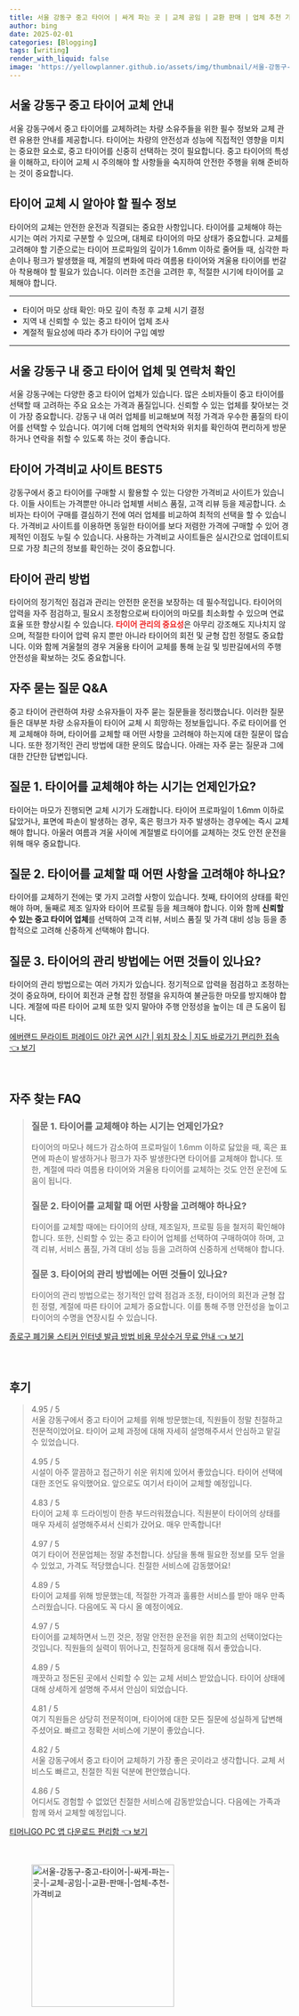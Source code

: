 ```yaml
---
title: 서울 강동구 중고 타이어 | 싸게 파는 곳 | 교체 공임 | 교환 판매 | 업체 추천 가격비교
author: bing
date: 2025-02-01
categories: [Blogging]
tags: [writing]
render_with_liquid: false
image: 'https://yellowplanner.github.io/assets/img/thumbnail/서울-강동구-중고-타이어-|-싸게-파는-곳-|-교체-공임-|-교환-판매-|-업체-추천-가격비교.webp'
---
```



<h2 id='중고 타이어 교체 안내'>서울 강동구 중고 타이어 교체 안내</h2>

<p>서울 강동구에서 중고 타이어를 교체하려는 차량 소유주들을 위한 필수 정보와 교체 관련 유용한 안내를 제공합니다. 타이어는 차량의 안전성과 성능에 직접적인 영향을 미치는 중요한 요소로, 중고 타이어를 신중히 선택하는 것이 필요합니다. 중고 타이어의 특성을 이해하고, 타이어 교체 시 주의해야 할 사항들을 숙지하여 안전한 주행을 위해 준비하는 것이 중요합니다.</p>

<h2 id='중고 타이어 업체 정보'>타이어 교체 시 알아야 할 필수 정보</h2>

<p>타이어의 교체는 안전한 운전과 직결되는 중요한 사항입니다. 타이어를 교체해야 하는 시기는 여러 가지로 구분할 수 있으며, 대체로 타이어의 마모 상태가 중요합니다. 교체를 고려해야 할 기준으로는 타이어 프로파일의 깊이가 1.6mm 이하로 줄어들 때, 심각한 파손이나 펑크가 발생했을 때, 계절의 변화에 따라 여름용 타이어와 겨울용 타이어를 번갈아 착용해야 할 필요가 있습니다. 이러한 조건을 고려한 후, 적절한 시기에 타이어를 교체해야 합니다.</p>

<hr />

<ul>
    <li>타이어 마모 상태 확인: 마모 깊이 측정 후 교체 시기 결정</li>
    <li>지역 내 신뢰할 수 있는 중고 타이어 업체 조사</li>
    <li>계절적 필요성에 따라 추가 타이어 구입 예방</li>
</ul>

<hr />

<h2 id='서울 강동구 타이어 업체 연락처'>서울 강동구 내 중고 타이어 업체 및 연락처 확인</h2>

<p>서울 강동구에는 다양한 중고 타이어 업체가 있습니다. 많은 소비자들이 중고 타이어를 선택할 때 고려하는 주요 요소는 가격과 품질입니다. 신뢰할 수 있는 업체를 찾아보는 것이 가장 중요합니다. 강동구 내 여러 업체를 비교해보며 적정 가격과 우수한 품질의 타이어를 선택할 수 있습니다. 여기에 더해 업체의 연락처와 위치를 확인하여 편리하게 방문하거나 연락을 취할 수 있도록 하는 것이 좋습니다.</p>

<h2 id='타이어 가격비교 사이트 추천'>타이어 가격비교 사이트 BEST5</h2>

<p>강동구에서 중고 타이어를 구매할 시 활용할 수 있는 다양한 가격비교 사이트가 있습니다. 이들 사이트는 가격뿐만 아니라 업체별 서비스 품질, 고객 리뷰 등을 제공합니다. 소비자는 타이어 구매를 결심하기 전에 여러 업체를 비교하여 최적의 선택을 할 수 있습니다. 가격비교 사이트를 이용하면 동일한 타이어를 보다 저렴한 가격에 구매할 수 있어 경제적인 이점도 누릴 수 있습니다. 사용하는 가격비교 사이트들은 실시간으로 업데이트되므로 가장 최근의 정보를 확인하는 것이 중요합니다.</p>

<h2 id='타이어 관리 방법 알아보기'>타이어 관리 방법</h2>

<p>타이어의 정기적인 점검과 관리는 안전한 운전을 보장하는 데 필수적입니다. 타이어의 압력을 자주 점검하고, 필요시 조정함으로써 타이어의 마모를 최소화할 수 있으며 연료 효율 또한 향상시킬 수 있습니다. <b><span style="color: #ee2323;">타이어 관리의 중요성</span></b>은 아무리 강조해도 지나치지 않으며, 적절한 타이어 압력 유지 뿐만 아니라 타이어의 회전 및 균형 잡힌 정렬도 중요합니다. 이와 함께 겨울철의 경우 겨울용 타이어 교체를 통해 눈길 및 빙판길에서의 주행 안전성을 확보하는 것도 중요합니다.</p>

<h2 id='자주 묻는 질문'>자주 묻는 질문 Q&A</h2>

<p>중고 타이어 관련하여 차량 소유자들이 자주 묻는 질문들을 정리했습니다. 이러한 질문들은 대부분 차량 소유자들이 타이어 교체 시 희망하는 정보들입니다. 주로 타이어를 언제 교체해야 하며, 타이어를 교체할 때 어떤 사항을 고려해야 하는지에 대한 질문이 많습니다. 또한 정기적인 관리 방법에 대한 문의도 많습니다. 아래는 자주 묻는 질문과 그에 대한 간단한 답변입니다.</p>

<h2 id='타이어 교체 시기'>질문 1. 타이어를 교체해야 하는 시기는 언제인가요?</h2>

<p>타이어는 마모가 진행되면 교체 시기가 도래합니다. 타이어 프로파일이 1.6mm 이하로 닳았거나, 표면에 파손이 발생하는 경우, 혹은 펑크가 자주 발생하는 경우에는 즉시 교체해야 합니다. 아울러 여름과 겨울 사이에 계절별로 타이어를 교체하는 것도 안전 운전을 위해 매우 중요합니다.</p>

<h2 id='타이어 교체 시 고려 사항'>질문 2. 타이어를 교체할 때 어떤 사항을 고려해야 하나요?</h2>

<p>타이어를 교체하기 전에는 몇 가지 고려할 사항이 있습니다. 첫째, 타이어의 상태를 확인해야 하며, 둘째로 제조 일자와 타이어 프로필 등을 체크해야 합니다. 이와 함께 <b>신뢰할 수 있는 중고 타이어 업체</b>를 선택하여 고객 리뷰, 서비스 품질 및 가격 대비 성능 등을 종합적으로 고려해 신중하게 선택해야 합니다.</p>

<h2 id='타이어 관리 방법 질문'>질문 3. 타이어의 관리 방법에는 어떤 것들이 있나요?</h2>

<p>타이어의 관리 방법으로는 여러 가지가 있습니다. 정기적으로 압력을 점검하고 조정하는 것이 중요하며, 타이어 회전과 균형 잡힌 정렬을 유지하여 불균등한 마모를 방지해야 합니다. 계절에 따른 타이어 교체 또한 잊지 말아야 주행 안정성을 높이는 데 큰 도움이 됩니다.</p>


<p><a class="click-button" title="에버랜드 문라이트 퍼레이드 야간 공연 시간 | 위치 장소 | 지도 바로가기 편리한 접속" href="https://yellowplanner.github.io/posts/%EC%97%90%EB%B2%84%EB%9E%9C%EB%93%9C-%EB%AC%B8%EB%9D%BC%EC%9D%B4%ED%8A%B8-%ED%8D%BC%EB%A0%88%EC%9D%B4%EB%93%9C-%EC%95%BC%EA%B0%84-%EA%B3%B5%EC%97%B0-%EC%8B%9C%EA%B0%84-%EC%9C%84%EC%B9%98-%EC%9E%A5%EC%86%8C-%EC%A7%80%EB%8F%84-%EB%B0%94%EB%A1%9C%EA%B0%80%EA%B8%B0-%ED%8E%B8%EB%A6%AC%ED%95%9C-%EC%A0%91%EC%86%8D/" rel="dofollow">에버랜드 문라이트 퍼레이드 야간 공연 시간 | 위치 장소 | 지도 바로가기 편리한 접속 👈 보기</a></p><br>
<h2 id='자주_찾는_FAQ'>자주 찾는 FAQ</h2>
<div itemscope="" itemtype="https://schema.org/FAQPage"> 
<blockquote> 
<div itemscope="" itemprop="mainEntity" itemtype="https://schema.org/Question"> 
<h3 itemprop="name">질문 1. 타이어를 교체해야 하는 시기는 언제인가요?</h3> 
<div itemscope="" itemprop="acceptedAnswer" itemtype="https://schema.org/Answer"> 
<span itemprop="text"> 
<p>타이어의 마모나 헤드가 감소하여 프로파일이 1.6mm 이하로 닳았을 때, 혹은 표면에 파손이 발생하거나 펑크가 자주 발생한다면 타이어를 교체해야 합니다. 또한, 계절에 따라 여름용 타이어와 겨울용 타이어를 교체하는 것도 안전 운전에 도움이 됩니다.</p> 
</span> 
</div> 
</div> 

<div itemscope="" itemprop="mainEntity" itemtype="https://schema.org/Question"> 
<h3 itemprop="name">질문 2. 타이어를 교체할 때 어떤 사항을 고려해야 하나요?</h3> 
<div itemscope="" itemprop="acceptedAnswer" itemtype="https://schema.org/Answer"> 
<span itemprop="text"> 
<p>타이어를 교체할 때에는 타이어의 상태, 제조일자, 프로필 등을 철저히 확인해야 합니다. 또한, 신뢰할 수 있는 중고 타이어 업체를 선택하여 구매하여야 하며, 고객 리뷰, 서비스 품질, 가격 대비 성능 등을 고려하여 신중하게 선택해야 합니다.</p> 
</span> 
</div> 
</div> 

<div itemscope="" itemprop="mainEntity" itemtype="https://schema.org/Question"> 
<h3 itemprop="name">질문 3. 타이어의 관리 방법에는 어떤 것들이 있나요?</h3> 
<div itemscope="" itemprop="acceptedAnswer" itemtype="https://schema.org/Answer"> 
<span itemprop="text"> 
<p>타이어의 관리 방법으로는 정기적인 압력 점검과 조정, 타이어의 회전과 균형 잡힌 정렬, 계절에 따른 타이어 교체가 중요합니다. 이를 통해 주행 안전성을 높이고 타이어의 수명을 연장시킬 수 있습니다.</p> 
</span> 
</div> 
</div> 
</blockquote> 
</div>
<p><a class="click-button" title="종로구 폐기물 스티커 인터넷 발급 방법 비용 무상수거 무료 안내" href="https://yellowplanner.github.io/posts/%EC%A2%85%EB%A1%9C%EA%B5%AC-%ED%8F%90%EA%B8%B0%EB%AC%BC-%EC%8A%A4%ED%8B%B0%EC%BB%A4-%EC%9D%B8%ED%84%B0%EB%84%B7-%EB%B0%9C%EA%B8%89-%EB%B0%A9%EB%B2%95-%EB%B9%84%EC%9A%A9-%EB%AC%B4%EC%83%81%EC%88%98%EA%B1%B0-%EB%AC%B4%EB%A3%8C-%EC%95%88%EB%82%B4/" rel="dofollow">종로구 폐기물 스티커 인터넷 발급 방법 비용 무상수거 무료 안내 👈 보기</a></p><br>
<h2 id='후기'>후기</h2>
<div itemscope itemtype="https://schema.org/Product">
  <blockquote>
  <div itemprop="review" itemscope itemtype="https://schema.org/Review">
      <div itemprop="reviewRating" itemscope itemtype="https://schema.org/Rating"> <span itemprop="ratingValue">4.95</span> / <span itemprop="bestRating">5</span> </div>
      <span itemprop="reviewBody">서울 강동구에서 중고 타이어 교체를 위해 방문했는데, 직원들이 정말 친절하고 전문적이었어요. 타이어 교체 과정에 대해 자세히 설명해주셔서 안심하고 맡길 수 있었습니다.</span>
  </div>
  <br>
  <div itemprop="review" itemscope itemtype="https://schema.org/Review">
      <div itemprop="reviewRating" itemscope itemtype="https://schema.org/Rating"> <span itemprop="ratingValue">4.95</span> / <span itemprop="bestRating">5</span> </div>
      <span itemprop="reviewBody">시설이 아주 깔끔하고 접근하기 쉬운 위치에 있어서 좋았습니다. 타이어 선택에 대한 조언도 유익했어요. 앞으로도 여기서 타이어 교체할 예정입니다.</span>
  </div>
  <br>
  <div itemprop="review" itemscope itemtype="https://schema.org/Review">
      <div itemprop="reviewRating" itemscope itemtype="https://schema.org/Rating"> <span itemprop="ratingValue">4.83</span> / <span itemprop="bestRating">5</span> </div>
      <span itemprop="reviewBody">타이어 교체 후 드라이빙이 한층 부드러워졌습니다. 직원분이 타이어의 상태를 매우 자세히 설명해주셔서 신뢰가 갔어요. 매우 만족합니다!</span>
  </div>
  <br>
  <div itemprop="review" itemscope itemtype="https://schema.org/Review">
      <div itemprop="reviewRating" itemscope itemtype="https://schema.org/Rating"> <span itemprop="ratingValue">4.97</span> / <span itemprop="bestRating">5</span> </div>
      <span itemprop="reviewBody">여기 타이어 전문업체는 정말 추천합니다. 상담을 통해 필요한 정보를 모두 얻을 수 있었고, 가격도 적당했습니다. 친절한 서비스에 감동했어요!</span>
  </div>
  <br>
  <div itemprop="review" itemscope itemtype="https://schema.org/Review">
      <div itemprop="reviewRating" itemscope itemtype="https://schema.org/Rating"> <span itemprop="ratingValue">4.89</span> / <span itemprop="bestRating">5</span> </div>
      <span itemprop="reviewBody">타이어 교체를 위해 방문했는데, 적절한 가격과 훌륭한 서비스를 받아 매우 만족스러웠습니다. 다음에도 꼭 다시 올 예정이에요.</span>
  </div>
  <br>
  <div itemprop="review" itemscope itemtype="https://schema.org/Review">
      <div itemprop="reviewRating" itemscope itemtype="https://schema.org/Rating"> <span itemprop="ratingValue">4.97</span> / <span itemprop="bestRating">5</span> </div>
      <span itemprop="reviewBody">타이어를 교체하면서 느낀 것은, 정말 안전한 운전을 위한 최고의 선택이었다는 것입니다. 직원들의 실력이 뛰어나고, 친절하게 응대해 줘서 좋았습니다.</span>
  </div>
  <br>
  <div itemprop="review" itemscope itemtype="https://schema.org/Review">
      <div itemprop="reviewRating" itemscope itemtype="https://schema.org/Rating"> <span itemprop="ratingValue">4.89</span> / <span itemprop="bestRating">5</span> </div>
      <span itemprop="reviewBody">깨끗하고 정돈된 곳에서 신뢰할 수 있는 교체 서비스 받았습니다. 타이어 상태에 대해 상세하게 설명해 주셔서 안심이 되었습니다.</span>
  </div>
  <br>
  <div itemprop="review" itemscope itemtype="https://schema.org/Review">
      <div itemprop="reviewRating" itemscope itemtype="https://schema.org/Rating"> <span itemprop="ratingValue">4.81</span> / <span itemprop="bestRating">5</span> </div>
      <span itemprop="reviewBody">여기 직원들은 상당히 전문적이며, 타이어에 대한 모든 질문에 성실하게 답변해주셨어요. 빠르고 정확한 서비스에 기분이 좋았습니다.</span>
  </div>
  <br>
  <div itemprop="review" itemscope itemtype="https://schema.org/Review">
      <div itemprop="reviewRating" itemscope itemtype="https://schema.org/Rating"> <span itemprop="ratingValue">4.82</span> / <span itemprop="bestRating">5</span> </div>
      <span itemprop="reviewBody">서울 강동구에서 중고 타이어 교체하기 가장 좋은 곳이라고 생각합니다. 교체 서비스도 빠르고, 친절한 직원 덕분에 편안했습니다.</span>
  </div>
  <br>
  <div itemprop="review" itemscope itemtype="https://schema.org/Review">
      <div itemprop="reviewRating" itemscope itemtype="https://schema.org/Rating"> <span itemprop="ratingValue">4.86</span> / <span itemprop="bestRating">5</span> </div>
      <span itemprop="reviewBody">어디서도 경험할 수 없었던 친절한 서비스에 감동받았습니다. 다음에는 가족과 함께 와서 교체할 예정입니다.</span>
  </div>
  </blockquote>
</div>
<p><a class="click-button" title="티머니GO PC 앱 다운로드 편리함" href="https://yellowplanner.github.io/posts/%ED%8B%B0%EB%A8%B8%EB%8B%88GO-PC-%EC%95%B1-%EB%8B%A4%EC%9A%B4%EB%A1%9C%EB%93%9C-%ED%8E%B8%EB%A6%AC%ED%95%A8/" rel="dofollow">티머니GO PC 앱 다운로드 편리함 👈 보기</a></p><br>
<figure class="image"><img src="https://yellowplanner.github.io/assets/img/thumbnail/서울-강동구-중고-타이어-|-싸게-파는-곳-|-교체-공임-|-교환-판매-|-업체-추천-가격비교.webp" alt="서울-강동구-중고-타이어-|-싸게-파는-곳-|-교체-공임-|-교환-판매-|-업체-추천-가격비교" width="256" height="256"></figure>